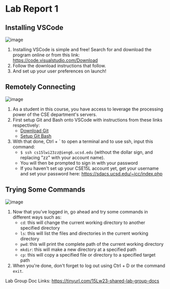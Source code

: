 # Lab Report 1
## Installing VSCode
![image](https://user-images.githubusercontent.com/116617731/212768181-7e07146e-fa5d-40ec-972e-cde63d25b1c1.png)
1. Installing VSCode is simple and free! Search for and download the program online or from this link: https://code.visualstudio.com/Download
2. Follow the download instructions that follow.
3. And set up your user preferences on launch!

## Remotely Connecting
![image](https://user-images.githubusercontent.com/116617731/212768477-3a3d54d2-827a-40d0-81ed-16003ee65292.png)
1. As a student in this course, you have access to leverage the processing power of the CSE department's servers. 
2. First setup Git and Bash onto VSCode with instructions from these links respectively:
    - [Download Git](https://gitforwindows.org/)
    - [Setup Git Bash](https://stackoverflow.com/a/50527994)
3. With that done, Ctrl + `  to open a terminal and to use ssh, input this command:
    - `$ ssh cs15lwi23zz@ieng6.ucsd.edu` (without the dollar sign, and replacing "zz" with your account name).
    - You will then be prompted to sign in with your password
    - If you haven't set up your CSE15L account yet, get your username and set your password here: <https://sdacs.ucsd.edu/~icc/index.php>

## Trying Some Commands
![image](https://user-images.githubusercontent.com/116617731/212768469-05fe9cde-117c-433b-b6f8-c6947e6f1946.png)
1. Now that you've logged in, go ahead and try some commands in different ways such as:
    - `cd`: this will change the current working directory to another specified directory
    - `ls`: this will list the files and directories in the current working directory
    - `pwd`: this will print the complete path of the current working directory
    - `mkdir`: this will make a new directory at a specified path
    - `cp`: this will copy a specified file or directory to a specified target path
2. When you're done, don't forget to log out using Ctrl + D or the command `exit`.


Lab Group Doc Links: https://tinyurl.com/15Lw23-shared-lab-group-docs

